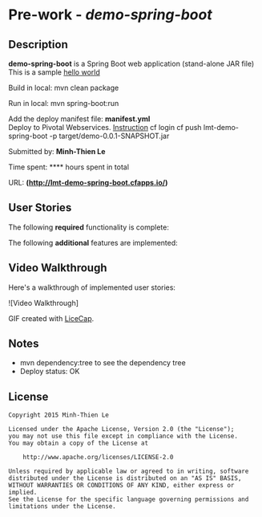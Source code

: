 # Pre-work - *demo-spring-boot*

## Description
**demo-spring-boot** is a Spring Boot web application (stand-alone JAR file)
This is a sample [hello world](http://docs.spring.io/spring-boot/docs/current/reference/htmlsingle/#howto-create-a-deployable-war-file)

Build in local: 
	mvn clean package

Run in local: 
	mvn spring-boot:run
	
Add the deploy manifest file: **manifest.yml**	
Deploy to Pivotal Webservices. [Instruction](http://docs.spring.io/spring-boot/docs/current/reference/htmlsingle/#cloud-deployment)
	cf login
	cf push lmt-demo-spring-boot -p target/demo-0.0.1-SNAPSHOT.jar

Submitted by: **Minh-Thien Le**

Time spent: **** hours spent in total

URL: **(http://lmt-demo-spring-boot.cfapps.io/)**

## User Stories

The following **required** functionality is complete:

The following **additional** features are implemented:

## Video Walkthrough

Here's a walkthrough of implemented user stories:

![Video Walkthrough]

GIF created with [LiceCap](http://www.cockos.com/licecap/).

## Notes
* mvn dependency:tree to see the dependency tree
* Deploy status: OK


## License

    Copyright 2015 Minh-Thien Le

    Licensed under the Apache License, Version 2.0 (the "License");
    you may not use this file except in compliance with the License.
    You may obtain a copy of the License at

        http://www.apache.org/licenses/LICENSE-2.0

    Unless required by applicable law or agreed to in writing, software
    distributed under the License is distributed on an "AS IS" BASIS,
    WITHOUT WARRANTIES OR CONDITIONS OF ANY KIND, either express or implied.
    See the License for the specific language governing permissions and
    limitations under the License.
